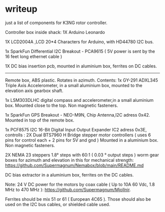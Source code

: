 # writeup
just a list of components for K3NG rotor controller.

Controller box inside shack:
1X Arduino Leonardo

1X LCD2004A ,LCD 20*4 Characters for Arduino, with  HD44780 I2C bus. 

1x SparkFun Differential I2C Breakout - PCA9615 ( 5V power is sent by the 16 feet long ethernet cable )

1X DC bias insertion pcb, mounted in aluminium box, ferrites on DC cables.

--------------------------------------------

Remote box, ABS plastic. Rotates in azimuth.
Contents:
1x GY-291 ADXL345 Triple Axis Accelerometer, in a small aluminium box, mounted to the elevation axis gearbox shaft.

1x LSM303DLHC digital compass and accelerometer,in a small aluminium box.
Mounted close to the top. Non magnetic fasteners.

1x SparkFun GPS Breakout - NEO-M9N, Chip Antenna,I2C adress 0x42.
Mounted in top of the remote box.

1x PCF8575 I2C 16-Bit Digital Input Output Expander IC2 adress 0x3E, controlls :
2X Dual BTS7960 H Bridge stepper motor controllers ( uses 6 pins for control each + 2 pins for 5V and gnd )  Mounted in a aluminium box. Non magnetic fasteners.

2X NEMA 23 steppers 1.8° steps with 60:1 ( 0.03 ° output steps ) worm gear boxes for azimuth and elevation in this for mechanical strength:
https://github.com/Supermagnum/Nemabox/blob/main/README.md

DC bias extractor in a aluminium box, ferrites on the DC cables.

Note:
24 V DC power for the motors by coax cable ( Up to 10A 60 Vdc, 1.8 MHz to  470 MHz ): https://github.com/Supermagnum/Mjollnir.

Ferrites should be mix 51 or 61 ( European 4C65 ).
Those should also be used on the I2C bus cables, or shielded cable used.






